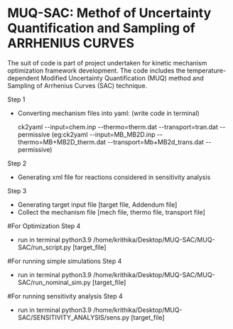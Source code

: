 # MUQ-SAC: Methof of Uncertainty Quantification and Sampling of ARRHENIUS CURVES
The suit of code is part of project undertaken for kinetic mechanism optimization framework development. The code includes the temperature-dependent Modified Uncertainty Quantification (MUQ) method and Sampling of Arrhenius Curves (SAC) technique.

Step 1

 - Converting mechanism files into yaml: (write code in terminal)
     
     ck2yaml --input=chem.inp --thermo=therm.dat --transport=tran.dat --permissive
     (eg:ck2yaml --input=MB_MB2D.inp --thermo=MB+MB2D_therm.dat --transport=Mb+MB2d_trans.dat --permissive)
     
Step 2

 - Generating xml file for reactions considered in sensitivity analysis
 
Step 3
 
 - Generating target input file [target file, Addendum file]
 - Collect the mechanism file [mech file, thermo file, transport file]

#For Optimization
Step 4
- run in terminal
	python3.9 /home/krithika/Desktop/MUQ-SAC/MUQ-SAC/run_script.py [target_file]



#For running simple simulations
Step 4
- run in terminal
	python3.9 /home/krithika/Desktop/MUQ-SAC/MUQ-SAC/run_nominal_sim.py [target_file]


#For running sensitivity analysis
Step 4
- run in terminal
	python3.9 /home/krithika/Desktop/MUQ-SAC/SENSITIVITY_ANALYSIS/sens.py [target_file]
 

